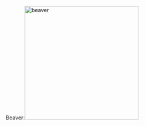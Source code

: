 [//]: # (title: Dragon Age: Inquisition)

<include src="ReuseMe.xml" include-id="reuse_DA_img"/>


<p>
Beaver:<img src="beaver.jpg" alt="beaver" width="300"/>
</p>